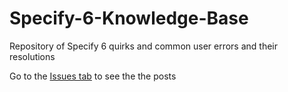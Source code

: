 # Specify-6-Knowledge-Base
Repository of Specify 6 quirks and common user errors and their resolutions
 
Go to the [Issues tab](https://github.com/specify/Specify-6-Knowledge-Base/issues) to see the the posts
